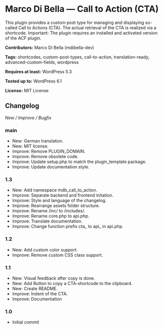 # Marco Di Bella &mdash; Call to Action (CTA)
This plugin provides a custom post type for managing and displaying so-called Call to Actions (CTA).
The actual retrieval of the CTA is realized via a shortcode.
Important: The plugin requires an installed and activated version of the ACF plugin.

__Contributors:__ Marco Di Bella (mdibella-dev)

__Tags:__  shortcodes, custom-post-types, call-to-action, translation-ready, advanced-custom-fields, wordpress

__Requires at least:__ WordPress 5.3

__Tested up to:__ WordPress 6.1

__License:__ MIT License


## Changelog
*New / Improve / Bugfix*


### main
* New: German translation.
* New: MIT license.
* Improve: Remove PLUGIN_DOMAIN.
* Improve: Remove obsolete code.
* Improve: Update setup.php to match the plugin_template package.
* Improve: Update documentation style.


### 1.3
* New: Add namespace mdb_call_to_action.
* Improve: Separate backend and frontend initation.
* Improve: Style and language of the changelog.
* Improve: Rearrange assets folder structure.
* Improve: Rename /inc/ to /includes/.
* Improve: Rename core.php to api.php.
* Improve: Translate documentation.
* Improve: Change function prefix cta_ to api_ in api.php.


### 1.2
* New: Add custom color support.
* Improve: Remove custom CSS class support.


### 1.1
* New: Visual feedback after copy is done.
* New: Add Button to copy a CTA-shortcode to the clipboard.
* New: Create README.
* Improve: Indent of the CTA.
* Improve: Documentation


### 1.0
* Initial commit
